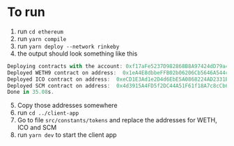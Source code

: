 # To run

1. run `cd ethereum`
2. run `yarn compile`
3. run `yarn deploy --network rinkeby`
4. the output should look something like this

```javascript
Deploying contracts with the account: 0xf17aFe5237D982868B8A97424dD79a4A50c36412
Deployed WETH9 contract on address:  0x1eA4E8dbbeFFB02b06206Cb5646A544c155538A9
Deployed ICO contract on address:  0xeCD1E3Ad1e2D4d6EbE5A0868224AD2331B5206C4
Deployed SCM contract on address:  0x4d3915A4FD5f2DC44A51F61f18A7c8cCb6904e65
Done in 35.08s.
```

5. Copy those addresses somewhere
6. run `cd ../client-app`
7. Go to file `src/constants/tokens` and replace the addresses for WETH, ICO and SCM
8. run `yarn dev` to start the client app
